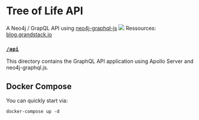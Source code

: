 # Tree of Life API 

A Neo4j / GrapQL API using [neo4j-graphql-js](https://github.com/neo4j-graphql/neo4j-graphql-js)
![](/api/img/Capture.png)
Ressources: [blog.grandstack.io](https://blog.grandstack.io/tagged/getting-started)

### [`/api`](./api)
This directory contains the GraphQL API application using Apollo Server and neo4j-graphql.js.


## Docker Compose

You can quickly start via:

```
docker-compose up -d
```
